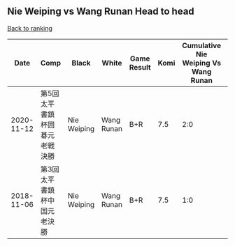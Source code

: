 ## Nie Weiping vs Wang Runan Head to head

[Back to ranking](../../index.md)




| **Date** | **Comp** | **Black** | **White** | **Game Result** | **Komi** | **Cumulative Nie Weiping Vs Wang Runan** | **Nie Weiping Streak** | **Wang Runan Streak** | 
| --- | --- | --- | --- | --- | --- | --- | --- | --- |
| 2020-11-12 | 第5回太平書鎮杯囲碁元老戦決勝 | Nie Weiping | Wang Runan | B+R | 7.5 | 2:0 | 2 | 0 | 
| 2018-11-06 | 第3回太平書鎮杯中国元老決勝 | Nie Weiping | Wang Runan | B+R | 7.5 | 1:0 | 1 | 0 |




